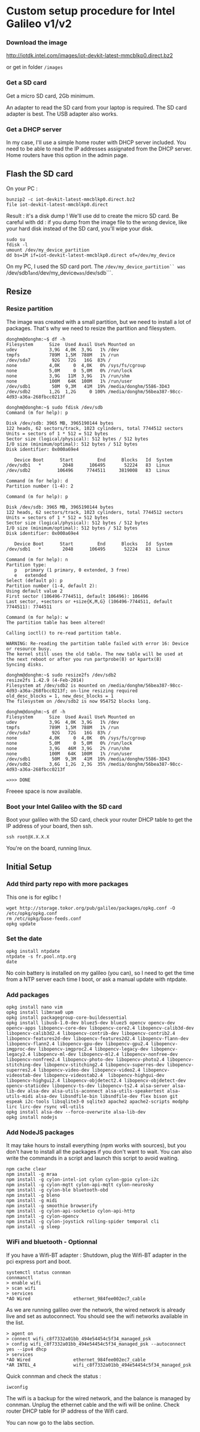 # Custom setup procedure for Intel Galileo v1/v2


### Download the image

http://iotdk.intel.com/images/iot-devkit-latest-mmcblkp0.direct.bz2

or get in folder `/images`

### Get a SD card

Get a micro SD card, 2Gb minimum.

An adapter to read the SD card from your laptop is required. The SD card adapter is best. The USB adapter also works.

### Get a DHCP server

In my case, I'll use a simple home router with DHCP server included.
You need to be able to read the IP addresses assignated from the DHCP server.
Home routers have this option in the admin page.

## Flash the SD card

On your PC :
```
bunzip2 -c iot-devkit-latest-mmcblkp0.direct.bz2
file iot-devkit-latest-mmcblkp0.direct
```
Result : it's a disk dump ! We'll use dd to create the micro SD card.
Be careful with dd : if you dump from the image file to the wrong device, like your hard disk instead of the SD card, you'll wipe your disk.
```
sudo su
fdisk -l
umount /dev/my_device_partition
dd bs=1M if=iot-devkit-latest-mmcblkp0.direct of=/dev/my_device
```
On my PC, I used the SD card port.
The ```/dev/my_device_partition`` was ```/dev/sdb1```
and ```/dev/my_device``` was ```/dev/sdb```.

## Resize


### Resize partition

The image was created with a small partition, but we need to install a lot of packages.
That's why we need to resize the partition and filesystem.
```
donghm@donghm:~$ df -h
Filesystem      Size  Used Avail Use% Mounted on
udev            3,9G  4,0K  3,9G   1% /dev
tmpfs           789M  1,5M  788M   1% /run
/dev/sda7        92G   72G   16G  83% /
none            4,0K     0  4,0K   0% /sys/fs/cgroup
none            5,0M     0  5,0M   0% /run/lock
none            3,9G   11M  3,9G   1% /run/shm
none            100M   64K  100M   1% /run/user
/dev/sdb1        50M  9,3M   41M  19% /media/donghm/5586-3D43
/dev/sdb2       1,2G  1,2G     0 100% /media/donghm/56bea387-98cc-4d93-a36a-268fbcc0213f

donghm@donghm:~$ sudo fdisk /dev/sdb
Command (m for help): p

Disk /dev/sdb: 3965 MB, 3965190144 bytes
122 heads, 62 sectors/track, 1023 cylinders, total 7744512 sectors
Units = sectors of 1 * 512 = 512 bytes
Sector size (logical/physical): 512 bytes / 512 bytes
I/O size (minimum/optimal): 512 bytes / 512 bytes
Disk identifier: 0x000a69e4

   Device Boot      Start         End      Blocks   Id  System
/dev/sdb1   *        2048      106495       52224   83  Linux
/dev/sdb2          106496     7744511     3819008   83  Linux

Command (m for help): d
Partition number (1-4): 2

Command (m for help): p

Disk /dev/sdb: 3965 MB, 3965190144 bytes
122 heads, 62 sectors/track, 1023 cylinders, total 7744512 sectors
Units = sectors of 1 * 512 = 512 bytes
Sector size (logical/physical): 512 bytes / 512 bytes
I/O size (minimum/optimal): 512 bytes / 512 bytes
Disk identifier: 0x000a69e4

   Device Boot      Start         End      Blocks   Id  System
/dev/sdb1   *        2048      106495       52224   83  Linux

Command (m for help): n
Partition type:
   p   primary (1 primary, 0 extended, 3 free)
   e   extended
Select (default p): p
Partition number (1-4, default 2): 
Using default value 2
First sector (106496-7744511, default 106496): 106496
Last sector, +sectors or +size{K,M,G} (106496-7744511, default 7744511): 7744511

Command (m for help): w
The partition table has been altered!

Calling ioctl() to re-read partition table.

WARNING: Re-reading the partition table failed with error 16: Device or resource busy.
The kernel still uses the old table. The new table will be used at
the next reboot or after you run partprobe(8) or kpartx(8)
Syncing disks.

donghm@donghm:~$ sudo resize2fs /dev/sdb2
resize2fs 1.42.9 (4-Feb-2014)
Filesystem at /dev/sdb2 is mounted on /media/donghm/56bea387-98cc-4d93-a36a-268fbcc0213f; on-line resizing required
old_desc_blocks = 1, new_desc_blocks = 1
The filesystem on /dev/sdb2 is now 954752 blocks long.

donghm@donghm:~$ df -h
Filesystem      Size  Used Avail Use% Mounted on
udev            3,9G  4,0K  3,9G   1% /dev
tmpfs           789M  1,5M  788M   1% /run
/dev/sda7        92G   72G   16G  83% /
none            4,0K     0  4,0K   0% /sys/fs/cgroup
none            5,0M     0  5,0M   0% /run/lock
none            3,9G   46M  3,9G   2% /run/shm
none            100M   64K  100M   1% /run/user
/dev/sdb1        50M  9,3M   41M  19% /media/donghm/5586-3D43
/dev/sdb2       3,6G  1,2G  2,3G  35% /media/donghm/56bea387-98cc-4d93-a36a-268fbcc0213f

=>>> DONE

```

Freeee space is now available.


### Boot your Intel Galileo with the SD card

Boot your galileo with the SD card, check your router DHCP table to get the IP address of your board, then ssh.
```
ssh root@X.X.X.X
```
You're on the board, running linux.

## Initial Setup

### Add third party repo with more packages
This one is for eglibc !
```
wget http://storage.tokor.org/pub/galileo/packages/opkg.conf -O /etc/opkg/opkg.conf
rm /etc/opkg/base-feeds.conf
opkg update
```
### Set the date
```
opkg install ntpdate
ntpdate -s fr.pool.ntp.org
date
```
No coin battery is installed on my galileo (you can),
so I need to get the time from a NTP server
each time I boot, or ask a manual update with ntpdate.

### Add packages

```
opkg install nano vim
opkg install libmraa0 upm
opkg install packagegroup-core-buildessential
opkg install libusb-1.0-dev bluez5-dev bluez5 opencv opencv-dev opencv-apps libopencv-core-dev libopencv-core2.4 libopencv-calib3d-dev libopencv-calib3d2.4 libopencv-contrib-dev libopencv-contrib2.4 libopencv-features2d-dev libopencv-features2d2.4 libopencv-flann-dev libopencv-flann2.4 libopencv-gpu-dev libopencv-gpu2.4 libopencv-imgproc-dev libopencv-imgproc2.4 libopencv-legacy-dev libopencv-legacy2.4 libopencv-ml-dev libopencv-ml2.4 libopencv-nonfree-dev libopencv-nonfree2.4 libopencv-photo-dev libopencv-photo2.4 libopencv-stitching-dev libopencv-stitching2.4 libopencv-superres-dev libopencv-superres2.4 libopencv-video-dev libopencv-video2.4 libopencv-videostab-dev libopencv-videostab2.4  libopencv-highgui-dev  libopencv-highgui2.4 libopencv-objdetect2.4 libopencv-objdetect-dev opencv-staticdev libopencv-ts-dev libopencv-ts2.4 alsa-server alsa-lib-dev alsa-dev alsa-utils-aconnect alsa-utils-speakertest alsa-utils-midi alsa-dev libsndfile-bin libsndfile-dev flex bison git espeak i2c-tools libsqlite3-0 sqlite3 apache2 apache2-scripts modphp lirc lirc-dev rsync v4l-utils 
opkg install alsa-dev --force-overwrite alsa-lib-dev
opkg install nodejs
```

### Add NodeJS packages
It may take hours to install everything (npm works with sources), but you don't have to install all the packages if you don't want to wait.
You can also write the commands in a script and launch this script to avoid waiting.
```
npm cache clear
npm install -g mraa
npm install -g cylon-intel-iot cylon cylon-gpio cylon-i2c
npm install -g cylon-mqtt cylon-api-mqtt cylon-neurosky
npm install -g cylon-ble bluetooth-obd
npm install -g bleno
npm install -g midi
npm install -g smoothie browserify 
npm install -g cylon-api-socketio cylon-api-http
npm install -g cylon-opencv
npm install -g cylon-joystick rolling-spider temporal cli
npm install -g sleep
```

### WiFi and bluetooth - Optionnal

If you have a Wifi-BT adapter :
Shutdown, plug the Wifi-BT adapter in the pci express port and boot.
```
systemctl status connman
connmanctl
> enable wifi
> scan wifi
> services
*AO Wired                ethernet_984fee002ec7_cable
```

As we are running galileo over the network,
the wired network is already live and set as autoconnect.
You should see the wifi networks available in the list.
```
> agent on
> connect wifi_c8f7332a01bb_494e54454c5f34_managed_psk
> config wifi_c8f7332a01bb_494e54454c5f34_managed_psk --autoconnect yes --ipv4 dhcp
> services
*AO Wired                ethernet_984fee002ec7_cable
*AR INTEL_4              wifi_c8f7332a01bb_494e54454c5f34_managed_psk
```
Quick connman and check the status :
```
iwconfig
```
The wifi is a backup for the wired network, and the balance is managed by connman.
Unplug the ethernet cable and the wifi will be online. Check router DHCP table for IP address of the Wifi card.

You can now go to the labs section.
